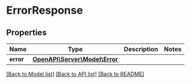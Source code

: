 # ErrorResponse

## Properties
Name | Type | Description | Notes
------------ | ------------- | ------------- | -------------
**error** | [**OpenAPI\Server\Model\Error**](Error.md) |  | 

[[Back to Model list]](../README.md#documentation-for-models) [[Back to API list]](../README.md#documentation-for-api-endpoints) [[Back to README]](../README.md)


